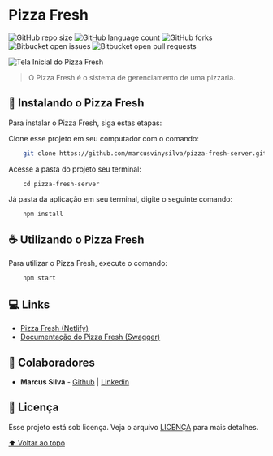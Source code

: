 # Pizza Fresh

![GitHub repo size](https://img.shields.io/github/repo-size/marcusvinysilva/pizza-fresh-server?style=for-the-badge)
![GitHub language count](https://img.shields.io/github/languages/count/marcusvinysilva/pizza-fresh-server?style=for-the-badge)
![GitHub forks](https://img.shields.io/github/forks/marcusvinysilva/pizza-fresh-server?style=for-the-badge)
![Bitbucket open issues](https://img.shields.io/bitbucket/issues/marcusvinysilva/pizza-fresh-server?style=for-the-badge)
![Bitbucket open pull requests](https://img.shields.io/bitbucket/pr-raw/marcusvinysilva/pizza-fresh-server?style=for-the-badge)

![Tela Inicial do Pizza Fresh](https://i.imgur.com/zONwXQA.png)

> O Pizza Fresh é o sistema de gerenciamento de uma pizzaria.
## 🚀 Instalando o Pizza Fresh

Para instalar o Pizza Fresh, siga estas etapas:

Clone esse projeto em seu computador com o comando:

```bash
	git clone https://github.com/marcusvinysilva/pizza-fresh-server.git
```

Acesse a pasta do projeto seu terminal:

```
	cd pizza-fresh-server
```

Já pasta da aplicação em seu terminal, digite o seguinte comando:

```
	npm install
```

## ☕ Utilizando  o Pizza Fresh

Para utilizar o Pizza Fresh, execute o comando:

```bash
	npm start
```

## 💻 Links

- [Pizza Fresh (Netlify)](https://pizzafreshclient.netlify.app)
- [Documentação do Pizza Fresh (Swagger)](https://pizzafreshserver.herokuapp.com/api)

## 🤝 Colaboradores

- **Marcus Silva** - [Github](https://github.com/marcusvinysilva) | [Linkedin](https://www.linkedin.com/in/marcusvinysilva/)

## 📝 Licença

Esse projeto está sob licença. Veja o arquivo [LICENÇA](LICENSE.md) para mais detalhes.

[⬆ Voltar ao topo](#pizza-fresh)

